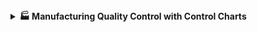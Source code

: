 <details>
  <summary><strong>🏭 Manufacturing Quality Control with Control Charts</strong></summary>

### 🧾 Project Summary  
This project focused on improving quality control in a manufacturing setup using **Statistical Process Control (SPC)** techniques. I simulated realistic defect data and used different types of **control charts** (like P-Chart, CUSUM, and EWMA) to detect changes in process performance. The goal was to build a system that can monitor, detect, and visualize issues in production before they become big problems.

---

### 🧩 What I Implemented  
- **📊 Simulated Manufacturing Data**: Generated realistic defect data and introduced process shifts to test how well detection works  
- **📉 Control Charts**:
  - **P-Chart** for overall defect monitoring  
  - **CUSUM** for catching small shifts early  
  - **EWMA** for smooth trend tracking  
  - **Trend analysis** with statistical testing  
- **📐 Advanced Analytics**:
  - Hypothesis testing to flag unusual behavior  
  - Cp index to measure process capability  
  - Run length and rule violations to catch systematic errors  
- **📈 Visualization**:
  - Annotated charts for clarity  
  - Multiple chart types in one view  
  - Indicators for sudden changes and gradual drifts

---

### 🧠 Key Learnings & Insights  
- **CUSUM** was the best at detecting small shifts  
- **EWMA** provided smooth and easy-to-understand trends  
- Simulated shifts (like on Day 30) were **correctly detected**  
- Using multiple charts together gave a more complete picture  
- Rule violations helped catch trends before they became serious problems  
- **Cp Index** gave a clear score for how capable the process was

---

### ✅ Outcomes  
- Early detection of issues = faster responses  
- Reduced false alarms with statistical validation  
- Visual insights made it easier to explain trends  
- System was scalable, automated, and handled errors well

---

### 💬 Recommendations  
- Use **multiple control charts** for better monitoring  
- Set up **automated checks** for run rule violations  
- Use **CUSUM** for detecting early shifts  
- Track gradual changes using **EWMA**  
- Periodically review control limits and model assumptions

---

### 🚀 Future Improvements  
- Integrate with **real-time factory data**  
- Add **machine learning** for smarter anomaly detection  
- Enable **auto-reporting** for quality updates  
- Include more statistical tests & better visualizations

---

### 🛠️ Tech Stack  
- **Python** (in Jupyter Notebook)  
- `NumPy` & `Pandas` – Data processing  
- `Matplotlib` & `Seaborn` – Charting & visualization  
- `SciPy` – Statistical analysis

---

### 👤 About Me  
**Dax Virani** — This project was completed as part of my internship focused on Quality Control & Statistical Process Monitoring.  
GitHub: [@DaxVirani03](https://github.com/DaxVirani03)

</details>
